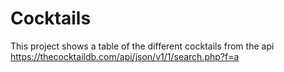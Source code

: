 # Cocktails

This project shows a table of the different cocktails from the api https://thecocktaildb.com/api/json/v1/1/search.php?f=a
